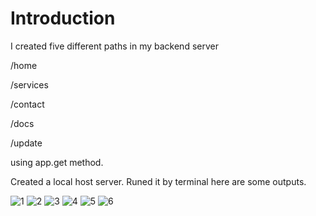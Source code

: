 # Introduction 
I created five different paths in my backend server

/home


/services


/contact


/docs


/update


using app.get method.


Created a local host server. Runed it by terminal here are some outputs.

![1](https://github.com/AbhishShar21ma/Expressjs-Backend-all-operations-/assets/119476697/6896ac55-c045-4c93-ac76-c6c9ac664512)
![2](https://github.com/AbhishShar21ma/Expressjs-Backend-all-operations-/assets/119476697/1926ccc2-5a04-4d65-a70a-96232af53044)
![3](https://github.com/AbhishShar21ma/Expressjs-Backend-all-operations-/assets/119476697/a544a79b-50d2-45d7-af03-9c4dc255b2d7)
![4](https://github.com/AbhishShar21ma/Expressjs-Backend-all-operations-/assets/119476697/4d772cfe-7167-438c-b900-d034b677bcc2)
![5](https://github.com/AbhishShar21ma/Expressjs-Backend-all-operations-/assets/119476697/8cb2b3fc-59bc-40bd-9d87-041bb7e1760e)
![6](https://github.com/AbhishShar21ma/Expressjs-Backend-all-operations-/assets/119476697/cbf53b56-1491-49df-a707-7bb3514de0a4)

